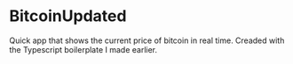 # BitcoinUpdated

Quick app that shows the current price of bitcoin in real time. Creaded with the Typescript boilerplate I made earlier.
